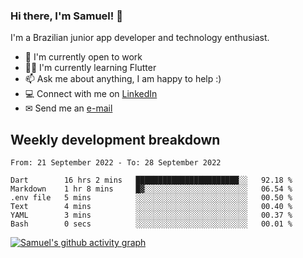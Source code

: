 ### Hi there, I'm Samuel! 👋

I'm a Brazilian junior app developer and technology enthusiast.

- 🏢 I'm currently open to work
- 👨‍💻 I'm currently learning Flutter
- 📫 Ask me about anything, I am happy to help :)
- 💻 Connect with me on [LinkedIn](https://www.linkedin.com/in/samuel-s-marques/)
- ✉ Send me an [e-mail](mailto:samuel.s.marques@protonmail.com)

## Weekly development breakdown
<!--START_SECTION:waka-->

```text
From: 21 September 2022 - To: 28 September 2022

Dart        16 hrs 2 mins   ███████████████████████░░   92.18 %
Markdown    1 hr 8 mins     █▓░░░░░░░░░░░░░░░░░░░░░░░   06.54 %
.env file   5 mins          ░░░░░░░░░░░░░░░░░░░░░░░░░   00.50 %
Text        4 mins          ░░░░░░░░░░░░░░░░░░░░░░░░░   00.40 %
YAML        3 mins          ░░░░░░░░░░░░░░░░░░░░░░░░░   00.37 %
Bash        0 secs          ░░░░░░░░░░░░░░░░░░░░░░░░░   00.01 %
```

<!--END_SECTION:waka-->

[![Samuel's github activity graph](https://activity-graph.herokuapp.com/graph?username=samuel-s-marques&theme=react-dark)](https://github.com/samuel-s-marques)
